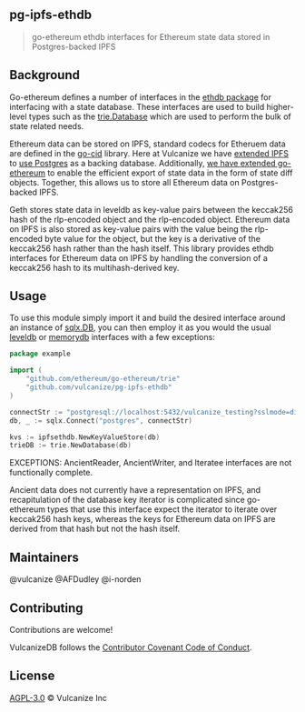 ## pg-ipfs-ethdb


> go-ethereum ethdb interfaces for Ethereum state data stored in Postgres-backed IPFS

## Background

Go-ethereum defines a number of interfaces in the [ethdb package](https://github.com/ethereum/go-ethereum/tree/master/ethdb) for
interfacing with a state database. These interfaces are used to build higher-level types such as the [trie.Database](https://github.com/ethereum/go-ethereum/blob/master/trie/database.go#L77)
which are used to perform the bulk of state related needs.

Ethereum data can be stored on IPFS, standard codecs for Etheruem data are defined in the [go-cid](https://github.com/ipfs/go-cid) library. Here at Vulcanize we
have [extended IPFS](https://github.com/vulcanize/go-ipfs/releases/tag/v0.4.22-alpha) to [use Postgres](https://github.com/vulcanize/go-ipfs-config/releases/tag/v0.0.8-alpha) as a backing database.
Additionally, [we have extended go-ethereum](https://github.com/vulcanize/go-ethereum/releases/tag/v1.9.11-statediff-0.0.2) to enable the efficient export of state data in the form of state diff objects.
Together, this allows us to store all Ethereum data on Postgres-backed IPFS.

Geth stores state data in leveldb as key-value pairs between the keccak256 hash of the rlp-encoded object and the rlp-encoded object.
Ethereum data on IPFS is also stored as key-value pairs with the value being the rlp-encoded byte value for the object,
but the key is a derivative of the keccak256 hash rather than the hash itself. This library provides
ethdb interfaces for Ethereum data on IPFS by handling the conversion of a keccak256 hash to its multihash-derived key.


## Usage
To use this module simply import it and build the desired interface around an instance of [sqlx.DB](https://github.com/jmoiron/sqlx), you can then
employ it as you would the usual [leveldb](https://github.com/ethereum/go-ethereum/tree/master/ethdb/leveldb) or [memorydb](https://github.com/ethereum/go-ethereum/tree/master/ethdb/memorydb) interfaces
with a few exceptions:

```go
package example

import (
	"github.com/ethereum/go-ethereum/trie"
	"github.com/vulcanize/pg-ipfs-ethdb"
)

connectStr := "postgresql://localhost:5432/vulcanize_testing?sslmode=disable"
db, _ := sqlx.Connect("postgres", connectStr)

kvs := ipfsethdb.NewKeyValueStore(db)
trieDB := trie.NewDatabase(db)
```

EXCEPTIONS: AncientReader, AncientWriter, and Iteratee interfaces are not functionally complete.

Ancient data does not currently have a representation on IPFS, and recapitulation of the database key iterator is complicated since go-ethereum
types that use this interface expect the iterator to iterate over keccak256 hash keys, whereas the keys for Ethereum data on IPFS are derived from that hash but not the hash itself.

## Maintainers
@vulcanize
@AFDudley
@i-norden

## Contributing
Contributions are welcome!

VulcanizeDB follows the [Contributor Covenant Code of Conduct](https://www.contributor-covenant.org/version/1/4/code-of-conduct).

## License
[AGPL-3.0](LICENSE) © Vulcanize Inc
